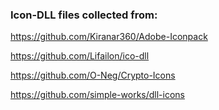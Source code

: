 ### Icon-DLL files collected from:

https://github.com/Kiranar360/Adobe-Iconpack

https://github.com/Lifailon/ico-dll

https://github.com/O-Neg/Crypto-Icons

https://github.com/simple-works/dll-icons
